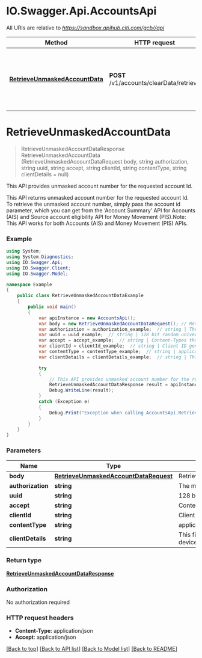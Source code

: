 # IO.Swagger.Api.AccountsApi

All URIs are relative to *https://sandbox.apihub.citi.com/gcb//api*

Method | HTTP request | Description
------------- | ------------- | -------------
[**RetrieveUnmaskedAccountData**](AccountsApi.md#retrieveunmaskedaccountdata) | **POST** /v1/accounts/clearData/retrieve | This API provides unmasked account number for the requested account Id.

<a name="retrieveunmaskedaccountdata"></a>
# **RetrieveUnmaskedAccountData**
> RetrieveUnmaskedAccountDataResponse RetrieveUnmaskedAccountData (RetrieveUnmaskedAccountDataRequest body, string authorization, string uuid, string accept, string clientId, string contentType, string clientDetails = null)

This API provides unmasked account number for the requested account Id.

This API returns unmasked account number for the requested account Id. To retrieve the unmasked account number, simply pass the account id parameter, which you can get from the ‘Account Summary’ API for Accounts (AIS) and Source account eligibility API for Money Movement (PIS).Note: This API works for both Accounts (AIS) and Money Movement (PIS) APIs.

### Example
```csharp
using System;
using System.Diagnostics;
using IO.Swagger.Api;
using IO.Swagger.Client;
using IO.Swagger.Model;

namespace Example
{
    public class RetrieveUnmaskedAccountDataExample
    {
        public void main()
        {
            var apiInstance = new AccountsApi();
            var body = new RetrieveUnmaskedAccountDataRequest(); // RetrieveUnmaskedAccountDataRequest | RetrieveUnmaskedAccountDataRequest
            var authorization = authorization_example;  // string | The most recent Authorization token. This will have the format Bearer + {space} + {accessToken}. Example: Bearer KGNsaWVudF9pZDpjbGllbnRfc2VjcmV0KQ==.
            var uuid = uuid_example;  // string | 128 bit random universally unique identifier (UUID) generated for every request.
            var accept = accept_example;  // string | Content-Types that are acceptable for the response. Always pass application/json.
            var clientId = clientId_example;  // string | Client ID generated during application registration.
            var contentType = contentType_example;  // string | application/json.
            var clientDetails = clientDetails_example;  // string | This field is used to capture device,browser and network information. Refer the developer portal for more information.These are the fields which will be passed as part of the header devicePrint,deviceTokenCookie,userIpAddress,userAgent,hardwareId,simId,deviceModel,deviceName,deviceOsName,deviceOsVersion,multitaskingSupportFlag,languageSupport,wifiMacAddress,cellTowerId,locationAreaCode,rsaApplicationKey,wapClientId,mobileCarrierCode,mobileCountryCode,osId,geoLongitude,geoLatitude,geoHorizontalAccuracy,geoAltitude,geoAltitudeAccuracy,geoSpeed,geoTimestamp,geoStatus,basicServiceSetId,signalStrength,wifiChannel,serviceSetId. (optional) 

            try
            {
                // This API provides unmasked account number for the requested account Id.
                RetrieveUnmaskedAccountDataResponse result = apiInstance.RetrieveUnmaskedAccountData(body, authorization, uuid, accept, clientId, contentType, clientDetails);
                Debug.WriteLine(result);
            }
            catch (Exception e)
            {
                Debug.Print("Exception when calling AccountsApi.RetrieveUnmaskedAccountData: " + e.Message );
            }
        }
    }
}
```

### Parameters

Name | Type | Description  | Notes
------------- | ------------- | ------------- | -------------
 **body** | [**RetrieveUnmaskedAccountDataRequest**](RetrieveUnmaskedAccountDataRequest.md)| RetrieveUnmaskedAccountDataRequest | 
 **authorization** | **string**| The most recent Authorization token. This will have the format Bearer + {space} + {accessToken}. Example: Bearer KGNsaWVudF9pZDpjbGllbnRfc2VjcmV0KQ&#x3D;&#x3D;. | 
 **uuid** | **string**| 128 bit random universally unique identifier (UUID) generated for every request. | 
 **accept** | **string**| Content-Types that are acceptable for the response. Always pass application/json. | 
 **clientId** | **string**| Client ID generated during application registration. | 
 **contentType** | **string**| application/json. | 
 **clientDetails** | **string**| This field is used to capture device,browser and network information. Refer the developer portal for more information.These are the fields which will be passed as part of the header devicePrint,deviceTokenCookie,userIpAddress,userAgent,hardwareId,simId,deviceModel,deviceName,deviceOsName,deviceOsVersion,multitaskingSupportFlag,languageSupport,wifiMacAddress,cellTowerId,locationAreaCode,rsaApplicationKey,wapClientId,mobileCarrierCode,mobileCountryCode,osId,geoLongitude,geoLatitude,geoHorizontalAccuracy,geoAltitude,geoAltitudeAccuracy,geoSpeed,geoTimestamp,geoStatus,basicServiceSetId,signalStrength,wifiChannel,serviceSetId. | [optional] 

### Return type

[**RetrieveUnmaskedAccountDataResponse**](RetrieveUnmaskedAccountDataResponse.md)

### Authorization

No authorization required

### HTTP request headers

 - **Content-Type**: application/json
 - **Accept**: application/json

[[Back to top]](#) [[Back to API list]](../README.md#documentation-for-api-endpoints) [[Back to Model list]](../README.md#documentation-for-models) [[Back to README]](../README.md)

